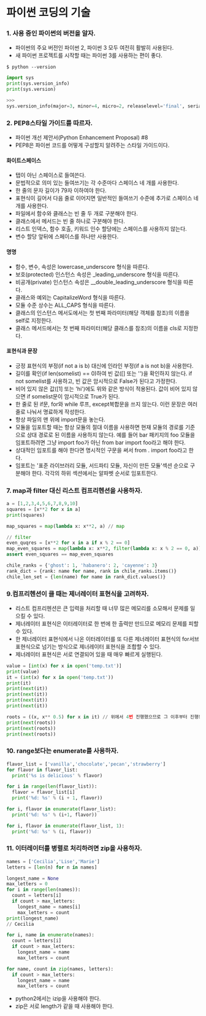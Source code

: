 # 파이썬 코딩의 기술

### 1. 사용 중인 파이썬의 버전을 알자.
+ 파이썬의 주요 버전인 파이썬 2, 파이썬 3 모두 여전히 활발히 사용된다.
+ 새 파이썬 프로젝트를 시작할 때는 파이썬 3를 사용하는 편이 좋다.

```shell
$ python --version
```
```python
import sys
print(sys.version_info)
print(sys.version)

>>>
sys.version_info(major=3, minor=4, micro=2, releaselevel='final', serial=0)
```

### 2. PEP8스타일 가이드를 따르자.
+ 파이썬 개선 제안서(Python Enhancement Proposal) #8
+ PEP8은 파이썬 코드를 어떻게 구성할지 알려주는 스타일 가이드이다.

#### 화이트스페이스
+ 탭이 아닌 스페이스로 들여쓴다.
+ 문법적으로 의미 있는 들여쓰기는 각 수준마다 스페이스 네 개를 사용한다.
+ 한 줄의 문자 길이가 79자 이하여야 한다.
+ 표현식이 길어서 다음 줄로 이어지면 일반적인 들여쓰기 수준에 추가로 스페이스 네 개를 사용한다.
+ 파일에서 함수와 클래스는 빈 줄 두 개로 구분해야 한다.
+ 클래스에서 메서드는 빈 줄 하나로 구분해야 한다.
+ 리스트 인덱스, 함수 호출, 키워드 인수 할당에는 스페이스를 사용하지 않는다.
+ 변수 할당 앞뒤에 스페이스를 하나만 사용한다.

#### 명명
+ 함수, 변수, 속성은 lowercase_underscore 형식을 따른다.
+ 보호(protected) 인스턴스 속성은 _leading_underscore 형식을 따른다.
+ 비공개(private) 인스턴스 속성은 __double_leading_underscore 형식을 따른다.
+ 클래스와 예외는 CapitalizeWord 형식을 따른다.
+ 모듈 수준 상수는 ALL_CAPS 형식을 따른다.
+ 클래스의 인스턴스 메서도에서는 첫 번째 파라미터(해당 객체를 참조)의 이름을 self로 지정한다.
+ 클래스 메서드에서는 첫 번째 파라미터(해당 클래스를 참조)의 이름을 cls로 지정한다.

#### 표현식과 문장
+ 긍정 표현식의 부정(if not a is b) 대신에 인라인 부정(if a is not b)을 사용한다.
+ 길이를 확인(if len(somelist) == 0)하여 빈 값([] 또는 '')을 확인하지 않는다. if not somelist를 사용하고, 빈 값은 암시적으로 False가 된다고 가정한다.
+ 비어 있지 않은 값([1] 또는 'hi')에도 위와 같은 방식이 적용된다. 값이 비어 있지 않으면 if somelist문이 암시적으로 True가 된다.
+ 한 줄로 된 if문, for와 while 루프, except복합문을 쓰지 않는다. 이런 문장은 여러 줄로 나눠서 명료하게 작성한다.
+ 항상 파일의 맨 위에 import문을 놓는다.
+ 모듈을 임포트할 때는 항상 모듈의 절대 이름을 사용하면 현재 모듈의 경로를 기준으로 상대 경로로 된 이름을 사용하지 않는다. 예를 들어 bar 패키지의 foo 모듈을 임포트하려면 그냥 import foo가 아닌 from bar import foo라고 해야 한다.
+ 상대적인 임포트를 해야 한다면 명시적인 구문을 써서 from . import foo라고 한다.
+ 임포트는 '표준 라이브러리 모듈, 서드파티 모듈, 자신이 만든 모듈'섹션 순으로 구분해야 한다. 각각의 하위 섹션에서는 알파벳 순서로 임포트한다.

### 7. map과 filter 대신 리스트 컴프리헨션을 사용하자.
```python
a = [1,2,3,4,5,6,7,8,9,10]
squares = [x**2 for x in a]
print(squares)

map_squares = map(lambda x: x**2, a) // map

// filter
even_quqres = [x**2 for x in a if x % 2 == 0]
map_even_squares = map(lambda x: x**2, filter(lambda x: x % 2 == 0, a)) // map
assert even_squares == map_even_squares

chile_ranks = {'ghost': 1, 'habanero': 2, 'cayenne': 3}
rank_dict = {rank: name for name, rank in chile_ranks.items()}
chile_len_set = {len(name) for name in rank_dict.values()}

```

### 9.컴프리헨션이 클 때는 제너레이터 표현식을 고려하자.
+ 리스트 컴프리헨션은 큰 입력을 처리할 때 너무 많은 메모리를 소모해서 문제를 일으킬 수 있다.
+ 제너레이터 표현식은 이터레이터로 한 번에 한 출력만 만드므로 메모리 문제를 피할 수 있다.
+ 한 제너레이터 표현식에서 나온 이터레이터를 또 다른 제너레이터 표현식의 for서브표현식으로 넘기는 방식으로 제너레이터 표현식을 조합할 수 있다.
+ 제너레이터 표현식은 서로 연결되어 있을 때 매우 빠르게 실행된다.
```python
value = [int(x) for x in open('temp.txt')]
print(value)
it = (int(x) for x in open('temp.txt'))
print(it)
print(next(it))
print(next(it))
print(next(it))
print(next(it))

roots = ((x, x** 0.5) for x in it) // 위에서 4번 진행했으므로 그 이후부터 진행된다.
print(next(roots))
print(next(roots))
print(next(roots))

```

### 10. range보다는 enumerate를 사용하자.
```python
flavor_list = ['vanilla','chocolate','pecan','strawberry']
for flavor in flavor_list:
  print('%s is delicious' % flavor)

for i in range(len(flavor_list)):
  flavor = flavor_list[i]
  print('%d: %s' % (i + 1, flavor))

for i, flavor in enumerate(flavor_list):
  print('%d: %s' % (i+1, flavor))

for i, flavor in enumerate(flavor_list, 1):
  print('%d: %s' % (i, flavor))
```

### 11. 이터레이터를 병렬로 처리하려면 zip을 사용하자.
```python
names = ['Cecilia','Lise','Marie']
letters = [len(n) for n in names]

longest_name = None
max_letters = 0
for i in range(len(names)):
  count = letters[i]
  if count > max_letters:
    longest_name = names[i]
    max_letters = count
print(longest_name)
// Cecilia

for i, name in enumerate(names):
  count = letters[i]
  if count > max_letters:
    longest_name = name
    max_letters = count

for name, count in zip(names, letters):
  if count > max_letters:
    longest_name = name
    max_letters = count

```
+ python2에서는 izip을 사용해야 한다.
+ zip은 서로 length가 같을 때 사용해야 한다.

